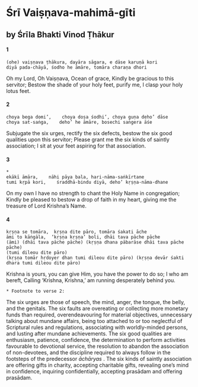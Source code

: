 # Śrī Vaiṣṇava-mahimā-gīti

## by Śrīla Bhakti Vinod Ṭhākur

#### 1

    (ohe) vaiṣṇava ṭhākura, dayāra sāgara, e dāse karuṇā kori
    diyā pada-chāyā, śodho he āmāre, tomāra charaṇa dhori

Oh my Lord, Oh Vaiṣṇava, Ocean of grace, Kindly be gracious to this servitor; Bestow the shade of your holy feet, purify me, I clasp your holy lotus feet.

#### 2

    choya bega domi’,    choya doṣa śodhi’, choya guṇa deho’ dāse
    choya sat-saṅga,    deho’ he āmāre, bosechi saṅgera āśe

Subjugate the six urges, rectify the six defects, bestow the six good qualities upon this servitor; Please grant me the six kinds of saintly association; I sit at your feet aspiring for that association.

#### 3

    *
    ekākī āmāra,    nāhi pāya bala, hari-nāma-saṅkīrtane
    tumi kṛpā kori,    śraddhā-bindu diyā, deho’ kṛṣṇa-nāma-dhane

On my own I have no strength to chant the Holy Name in congregation; Kindly be pleased to bestow a drop of faith in my heart, giving me the treasure of Lord Krishna’s Name.

#### 4

    kṛṣṇa se tomāra,  kṛṣṇa dite pāro, tomāra śakati āche
    āmi to kāṅgāla,  ‘kṛṣṇa kṛṣṇa’ boli, dhāi tava pāche pāche
    (āmi) (dhāi tava pāche pāche) (kṛṣṇa dhana pābarāse dhāi tava pāche pāche)
    (tumi dileou dite pāro)
    (kṛṣṇa tomār hṛdoyer dhan tumi dileou dite pāro) (kṛṣṇa devār śakti dhara tumi dileou dite pāro)

Krishna is yours, you can give Him, you have the power to do so; I who am bereft, Calling ‘Krishna, Krishna,’ am running desperately behind you.

    * Footnote to verse 2:

The six urges are those of speech, the mind, anger, the tongue, the belly, and the genitals.
The six faults are overeating or collecting more monetary funds than required, overendeavouring for material objectives, unnecessary talking about mundane affairs, being too attached to or too neglectful of Scriptural rules and regulations, associating with worldly-minded persons, and lusting after mundane achievements.
The six good qualities are enthusiasm, patience, confidence, the determination to perform activities favourable to devotional service, the resolution to abandon the association of non-devotees, and the discipline required to always follow in the footsteps of the predecessor *āchāryas* .
The six kinds of saintly association are offering gifts in charity, accepting charitable gifts, revealing one’s mind in confidence, inquiring confidentially, accepting prasādam and offering prasādam.


